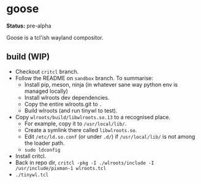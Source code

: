 # goose

**Status:** pre-alpha

Goose is a tcl'ish wayland compositor.

## build (WIP)

- Checkout `critcl` branch.
- Follow the README on `sandbox` branch. To summarise:
  - Install pip, meson, ninja (in whatever sane way python env is managed locally)
  - Install wlroots dev dependencies.
  - Copy the entire wlroots.git to `.`
  - Build wlroots (and run tinywl to test).
- Copy `wlroots/build/libwlroots.so.13` to a recognised place.
  - For example, copy it to `/usr/local/lib/`.
  - Create a symlink there called `libwlroots.so`.
  - Edit `/etc/ld.so.conf` (or under `.d/`) if `/usr/local/lib/` is not among the loader path.
  - `sudo ldconfig`
- Install critcl.
- Back in repo dir, `critcl -pkg -I ./wlroots/include -I /usr/include/pixman-1 wlroots.tcl`
- `./tinywl.tcl`

